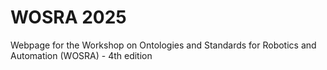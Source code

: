 # WOSRA 2025
Webpage for the Workshop on Ontologies and Standards for Robotics and Automation (WOSRA) - 4th edition
